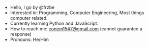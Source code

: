 - Hello, I go by @frzbe
- Interested in: Programming, Computer Engineering, Most things computer related.
- Currently learning Python and JavaScript.
- How to reach me: conem1547@gmail.com (cannot guarantee a response)
- Pronouns: He/Him

<!---
frzbe/frzbe is a ✨ special ✨ repository because its `README.md` (this file) appears on your GitHub profile.
You can click the Preview link to take a look at your changes.
--->
